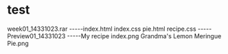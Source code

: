 # test
week01_14331023.rar     -----index.html           index.css           pie.html           recipe.css     -----Preview01_14331023           -----My recipe index.png                 Grandma's Lemon Meringue Pie.png
